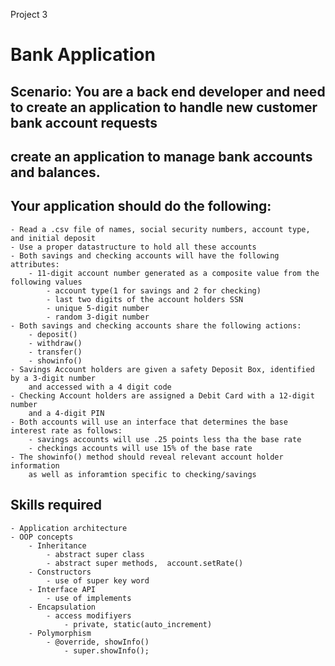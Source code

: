 Project 3

# Bank Application

## Scenario: You are a back end developer and need to create an application to handle new customer bank account requests

## create an application to manage bank accounts and balances.

## Your application should do the following:

```
- Read a .csv file of names, social security numbers, account type, and initial deposit
- Use a proper datastructure to hold all these accounts
- Both savings and checking accounts will have the following attributes:
    - 11-digit account number generated as a composite value from the following values
        - account type(1 for savings and 2 for checking)
        - last two digits of the account holders SSN
        - unique 5-digit number
        - random 3-digit number
- Both savings and checking accounts share the following actions:
    - deposit()
    - withdraw()
    - transfer()
    - showinfo()
- Savings Account holders are given a safety Deposit Box, identified by a 3-digit number
    and accessed with a 4 digit code
- Checking Account holders are assigned a Debit Card with a 12-digit number 
    and a 4-digit PIN
- Both accounts will use an interface that determines the base interest rate as follows:
    - savings accounts will use .25 points less tha the base rate
    - checkings accounts will use 15% of the base rate
- The showinfo() method should reveal relevant account holder information 
    as well as inforamtion specific to checking/savings
```
## Skills required
```
- Application architecture
- OOP concepts
    - Inheritance
        - abstract super class
        - abstract super methods,  account.setRate()
    - Constructors
        - use of super key word
    - Interface API
        - use of implements 
    - Encapsulation
        - access modifiyers
            - private, static(auto_increment)
    - Polymorphism
        - @override, showInfo()
            - super.showInfo();

```

